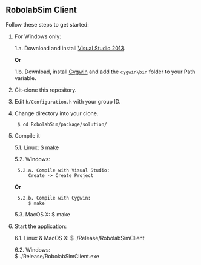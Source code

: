## RobolabSim Client

Follow these steps to get started:

1. For Windows only:

    1.a. Download and install [Visual Studio 2013](http://www.microsoft.com/de-de/download/details.aspx?id=40787).    
    
    **Or**
    
    1.b. Download, install [Cygwin](http://cygwin.com/install.html) and add the `cygwin\bin` folder to your Path variable.

2. Git-clone this repository.

3. Edit ```h/Configuration.h``` with your group ID.

4. Change directory into your clone.

        $ cd RobolabSim/package/solution/

5. Compile it

    5.1. Linux:
        $ make
        
    5.2. Windows:   
    
        5.2.a. Compile with Visual Studio:
            Create -> Create Project  
            
    **Or**

        5.2.b. Compile with Cygwin:
            $ make

    5.3. MacOS X:
        $ make

6. Start the application:

    6.1. Linux & MacOS X:
        $ ./Release/RobolabSimClient
        
    6.2. Windows:   
        $ ./Release/RobolabSimClient.exe